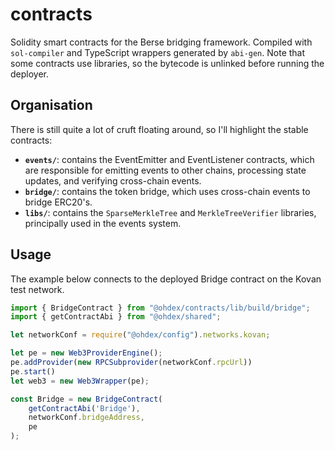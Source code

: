 contracts
=========

Solidity smart contracts for the Berse bridging framework. Compiled with `sol-compiler` and TypeScript wrappers generated by `abi-gen`. Note that some contracts use libraries, so the bytecode is unlinked before running the deployer.

## Organisation

There is still quite a lot of cruft floating around, so I'll highlight the stable contracts:

 - **`events/`**: contains the EventEmitter and EventListener contracts, which are responsible for emitting events to other chains, processing state updates, and verifying cross-chain events. 
 - **`bridge/`**: contains the token bridge, which uses cross-chain events to bridge ERC20's.
 - **`libs/`**: contains the `SparseMerkleTree` and `MerkleTreeVerifier` libraries, principally used in the events system.


## Usage

The example below connects to the deployed Bridge contract on the Kovan test network.

```typescript
import { BridgeContract } from "@ohdex/contracts/lib/build/bridge";
import { getContractAbi } from "@ohdex/shared";

let networkConf = require("@ohdex/config").networks.kovan;

let pe = new Web3ProviderEngine();
pe.addProvider(new RPCSubprovider(networkConf.rpcUrl))
pe.start()
let web3 = new Web3Wrapper(pe);

const Bridge = new BridgeContract(
    getContractAbi('Bridge'),
    networkConf.bridgeAddress,
    pe
);
```
